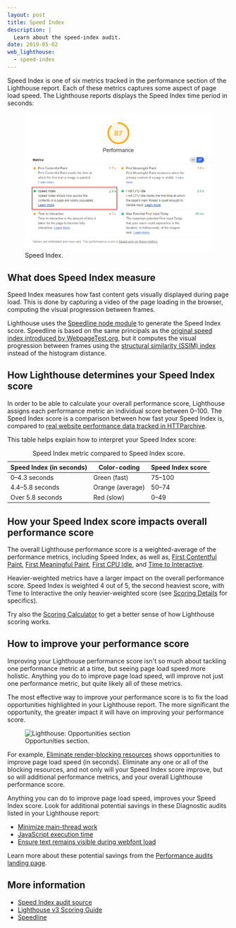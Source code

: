 ```yaml
---
layout: post
title: Speed Index
description: |
  Learn about the speed-index audit.
date: 2019-05-02
web_lighthouse:
  - speed-index
---
```


Speed Index is one of six metrics tracked in the performance section of the Lighthouse report.
Each of these metrics captures some aspect of page load speed.
The Lighthouse reports displays the Speed Index time period in seconds:

<figure class="w-figure">
  <img class="w-screenshot w-screenshot--filled" src="speed-index.png" alt="Lighthouse: Speed Index">
  <figcaption class="w-figcaption">
    Speed Index.
  </figcaption>
</figure>

## What does Speed Index measure

Speed Index measures how fast content gets visually displayed during page load.
This is done by capturing a video of the page loading in the browser,
computing the visual progression between frames.

Lighthouse uses the [Speedline node module](https://github.com/paulirish/speedline)
to generate the Speed Index score.
Speedline is based on the same principals as the
[original speed index introduced by WebpageTest.org](https://sites.google.com/a/webpagetest.org/docs/using-webpagetest/metrics/speed-index),
but it computes the visual progression between frames using the
[structural similarity (SSIM) index](https://en.wikipedia.org/wiki/Structural_similarity)
instead of the histogram distance.

## How Lighthouse determines your Speed Index score

In order to be able to calculate your overall performance score,
Lighthouse assigns each performance metric an individual score between 0–100.
The Speed Index score is a comparison between how fast your Speed Index is,
compared to [real website performance data tracked in HTTParchive](https://bigquery.cloud.google.com/table/httparchive:lighthouse.2019_03_01_mobile?pli=1).

This table helps explain how to interpret your Speed Index score:

<div class="w-table-wrapper">
  <table>
    <thead>
      <tr>
        <th>Speed Index (in seconds)</th>
        <th>Color-coding</th>
        <th>Speed Index score</th>
      </tr>
    </thead>
    <tbody>
      <tr>
        <td>0–4.3 seconds</td>
        <td>Green (fast)</td>
        <td>75–100</td>
      </tr>
      <tr>
        <td>4.4–5.8 seconds</td>
        <td>Orange (average)</td>
        <td>50–74</td>
      </tr>
      <tr>
        <td>Over 5.8 seconds</td>
        <td>Red (slow)</td>
        <td>0–49</td>
      </tr>
    </tbody>
    <caption>Speed Index metric compared to Speed Index score.</caption>
  </table>
</div>

## How your Speed Index score impacts overall performance score

The overall Lighthouse performance score is a weighted-average of the performance metrics,
including Speed Index, as well as,
[First Contentful Paint](/first-contentful-paint),
[First Meaningful Paint](/first-meaningful-paint),
[First CPU Idle](/first-cpu-idle),
and [Time to Interactive](/interactive).

Heavier-weighted metrics have a larger impact on the overall performance score.
Speed Index is weighted 4 out of 5, the second heaviest score,
with Time to Interactive the only heavier-weighted score
(see [Scoring Details](https://docs.google.com/spreadsheets/d/1Cxzhy5ecqJCucdf1M0iOzM8mIxNc7mmx107o5nj38Eo/edit#gid=0) for specifics).

Try also the [Scoring Calculator](https://docs.google.com/spreadsheets/d/1Cxzhy5ecqJCucdf1M0iOzM8mIxNc7mmx107o5nj38Eo/edit#gid=283330180) to get a better sense of how Lighthouse scoring works.

## How to improve your performance score

Improving your Lighthouse performance score
isn't so much about tackling one performance metric at a time,
but seeing page load speed more holistic.
Anything you do to improve page load speed, will improve not just one performance metric,
but quite likely all of these metrics.

The most effective way to improve your performance score
is to fix the load opportunities highlighted in your Lighthouse report.
The more significant the opportunity,
the greater impact it will have on improving your performance score.

<figure class="w-figure">
  <img class="w-screenshot w-screenshot--filled" src="opportunities.png" alt="Lighthouse: Opportunities section">
  <figcaption class="w-figcaption">
    Opportunities section.
  </figcaption>
</figure>

For example,
[Eliminate render-blocking resources](/render-blocking-resources)
shows opportunities to improve page load speed (in seconds).
Eliminate any one or all of the blocking resources, and not only will your Speed Index score improve,
but so will additional performance metrics, and your overall Lighthouse performance score.

Anything you can do to improve page load speed,
improves your Speed Index score.
Look for additional potential savings in these Diagnostic audits
listed in your Lighthouse report:

- [Minimize main-thread work](/mainthread-work-breakdown)
- [JavaScript execution time](/bootup-time)
- [Ensure text remains visible during webfont load](/font-display)

Learn more about these potential savings from the [Performance audits landing page](/lighthouse-performance).

## More information

- [Speed Index audit source](https://github.com/GoogleChrome/lighthouse/blob/master/lighthouse-core/audits/metrics/speed-index.js)
- [Lighthouse v3 Scoring Guide](https://developers.google.com/web/tools/lighthouse/v3/scoring)
- [Speedline](https://github.com/paulirish/speedline)
